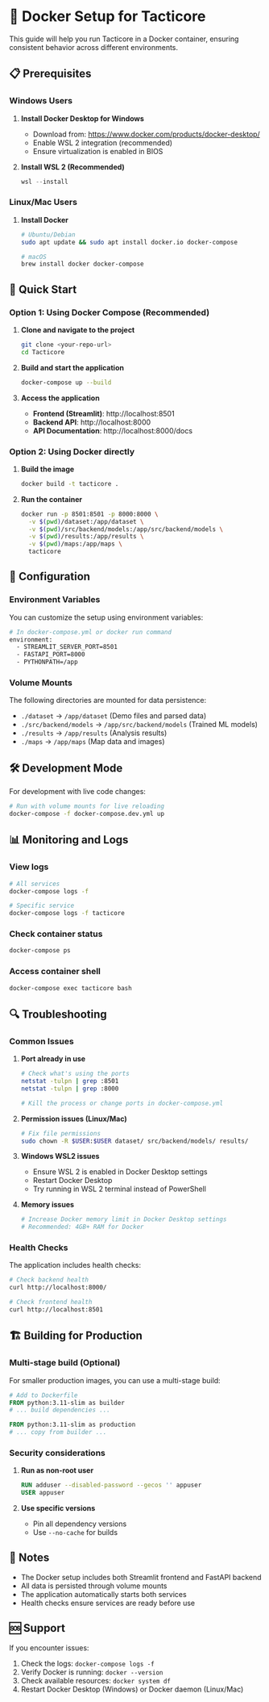 # 🐳 Docker Setup for Tacticore

This guide will help you run Tacticore in a Docker container, ensuring consistent behavior across different environments.

## 📋 Prerequisites

### Windows Users
1. **Install Docker Desktop for Windows**
   - Download from: https://www.docker.com/products/docker-desktop/
   - Enable WSL 2 integration (recommended)
   - Ensure virtualization is enabled in BIOS

2. **Install WSL 2 (Recommended)**
   ```powershell
   wsl --install
   ```

### Linux/Mac Users
1. **Install Docker**
   ```bash
   # Ubuntu/Debian
   sudo apt update && sudo apt install docker.io docker-compose
   
   # macOS
   brew install docker docker-compose
   ```

## 🚀 Quick Start

### Option 1: Using Docker Compose (Recommended)

1. **Clone and navigate to the project**
   ```bash
   git clone <your-repo-url>
   cd Tacticore
   ```

2. **Build and start the application**
   ```bash
   docker-compose up --build
   ```

3. **Access the application**
   - **Frontend (Streamlit)**: http://localhost:8501
   - **Backend API**: http://localhost:8000
   - **API Documentation**: http://localhost:8000/docs

### Option 2: Using Docker directly

1. **Build the image**
   ```bash
   docker build -t tacticore .
   ```

2. **Run the container**
   ```bash
   docker run -p 8501:8501 -p 8000:8000 \
     -v $(pwd)/dataset:/app/dataset \
     -v $(pwd)/src/backend/models:/app/src/backend/models \
     -v $(pwd)/results:/app/results \
     -v $(pwd)/maps:/app/maps \
     tacticore
   ```

## 🔧 Configuration

### Environment Variables

You can customize the setup using environment variables:

```bash
# In docker-compose.yml or docker run command
environment:
  - STREAMLIT_SERVER_PORT=8501
  - FASTAPI_PORT=8000
  - PYTHONPATH=/app
```

### Volume Mounts

The following directories are mounted for data persistence:

- `./dataset` → `/app/dataset` (Demo files and parsed data)
- `./src/backend/models` → `/app/src/backend/models` (Trained ML models)
- `./results` → `/app/results` (Analysis results)
- `./maps` → `/app/maps` (Map data and images)

## 🛠️ Development Mode

For development with live code changes:

```bash
# Run with volume mounts for live reloading
docker-compose -f docker-compose.dev.yml up
```

## 📊 Monitoring and Logs

### View logs
```bash
# All services
docker-compose logs -f

# Specific service
docker-compose logs -f tacticore
```

### Check container status
```bash
docker-compose ps
```

### Access container shell
```bash
docker-compose exec tacticore bash
```

## 🔍 Troubleshooting

### Common Issues

1. **Port already in use**
   ```bash
   # Check what's using the ports
   netstat -tulpn | grep :8501
   netstat -tulpn | grep :8000
   
   # Kill the process or change ports in docker-compose.yml
   ```

2. **Permission issues (Linux/Mac)**
   ```bash
   # Fix file permissions
   sudo chown -R $USER:$USER dataset/ src/backend/models/ results/
   ```

3. **Windows WSL2 issues**
   - Ensure WSL 2 is enabled in Docker Desktop settings
   - Restart Docker Desktop
   - Try running in WSL 2 terminal instead of PowerShell

4. **Memory issues**
   ```bash
   # Increase Docker memory limit in Docker Desktop settings
   # Recommended: 4GB+ RAM for Docker
   ```

### Health Checks

The application includes health checks:

```bash
# Check backend health
curl http://localhost:8000/

# Check frontend health
curl http://localhost:8501
```

## 🏗️ Building for Production

### Multi-stage build (Optional)

For smaller production images, you can use a multi-stage build:

```dockerfile
# Add to Dockerfile
FROM python:3.11-slim as builder
# ... build dependencies ...

FROM python:3.11-slim as production
# ... copy from builder ...
```

### Security considerations

1. **Run as non-root user**
   ```dockerfile
   RUN adduser --disabled-password --gecos '' appuser
   USER appuser
   ```

2. **Use specific versions**
   - Pin all dependency versions
   - Use `--no-cache` for builds

## 📝 Notes

- The Docker setup includes both Streamlit frontend and FastAPI backend
- All data is persisted through volume mounts
- The application automatically starts both services
- Health checks ensure services are ready before use

## 🆘 Support

If you encounter issues:

1. Check the logs: `docker-compose logs -f`
2. Verify Docker is running: `docker --version`
3. Check available resources: `docker system df`
4. Restart Docker Desktop (Windows) or Docker daemon (Linux/Mac)
